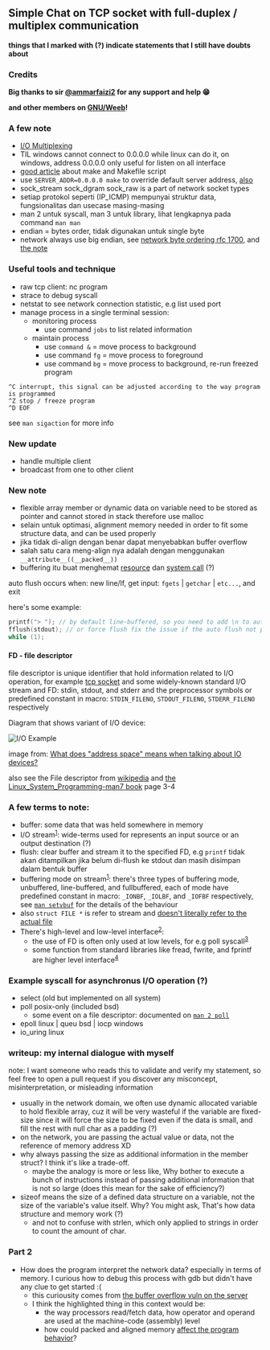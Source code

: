 ## Simple Chat on TCP socket with full-duplex / multiplex communication

**things that I marked with (?) indicate statements that I still have doubts about**

### Credits

**Big thanks to sir [@ammarfaizi2](https://github.com/ammarfaizi2) for any support and help :grin:**

**and other members on [GNU/Weeb](https://www.gnuweeb.org/)!**

### A few note
- [I/O Multiplexing](https://notes.shichao.io/unp/ch6)
- TIL windows cannot connect to 0.0.0.0 while linux can do it, on windows, address 0.0.0.0 only useful for listen on all interface 
- [good article](https://makefiletutorial.com/) about make and Makefile script
- use `SERVER_ADDR=0.0.0.0 make` to override default server address, [also](https://stackoverflow.com/a/26213410/22382954)
- sock_stream sock_dgram sock_raw is a part of network socket types
- setiap protokol seperti (IP_ICMP) mempunyai struktur data, fungsionalitas dan usecase masing-masing
- man 2 untuk syscall, man 3 untuk library, lihat lengkapnya pada command `man man`
- endian = bytes order, tidak digunakan untuk single byte
- network always use big endian, see [network byte ordering rfc 1700](https://en.wikipedia.org/wiki/Endianness#Networking), and [the note](https://t.me/c/1987506309/1354)

### Useful tools and technique
- raw tcp client: nc program
- strace to debug syscall
- netstat to see network connection statistic, e.g list used port
- manage process in a single terminal session:
  - monitoring process
    - use command `jobs` to list related information
  - maintain process
    - use `command &` = move process to background
    - use command `fg` = move process to foreground
    - use command `bg` = move process to background, re-run freezed program

```shell
^C interrupt, this signal can be adjusted according to the way program is programmed
^Z stop / freeze program
^D EOF
```
see `man sigaction` for more info

### New update

- handle multiple client
- broadcast from one to other client

### New note

- flexible array member or dynamic data on variable need to be stored as pointer and cannot stored in stack therefore use malloc
- selain untuk optimasi, alignment memory needed in order to fit some structure data, and can be used properly
- jika tidak di-align dengan benar dapat menyebabkan buffer overflow
- salah satu cara meng-align nya adalah dengan menggunakan `__attribute__((__packed__))`
- buffering itu buat menghemat [resource](https://t.me/GNUWeeb/840618) dan [system call](https://t.me/GNUWeeb/840589) (?)

auto flush occurs when: new line/lf, get input: `fgets` | `getchar` | `etc...`, and exit

here's some example:
```c
printf("> "); // by default line-buffered, so you need to add \n to automatic trigger flush
fflush(stdout); // or force flush fix the issue if the auto flush not performed
while (1);
```

#### FD - file descriptor
file descriptor is unique identifier that hold information related to I/O operation, for example [tcp socket](https://www.google.com/search?q=sock_raw&tbm=isch&ved=2ahUKEwik993gpMuBAxW7pukKHVMsD2YQ2-cCegQIABAA&oq=sock&gs_lcp=CgNpbWcQARgAMgQIIxAnMgQIIxAnMgoIABCKBRCxAxBDMgcIABCKBRBDMggIABCABBCxAzIHCAAQigUQQzIHCAAQigUQQzIFCAAQgAQyBQgAEIAEMgUIABCABDoGCAAQBxAeOgcIABATEIAEOggIABAFEB4QEzoGCAAQHhATUPAFWL8XYOAeaANwAHgAgAFGiAHFA5IBATiYAQCgAQGqAQtnd3Mtd2l6LWltZ8ABAQ&sclient=img&ei=gWIUZeSyKrvNpgfT2LywBg&bih=993&biw=958&rlz=1C1OKWM_enID1037ID1037#imgrc=qBNgNyqHcpiROM) and some widely-known standard I/O stream and FD: stdin, stdout, and stderr and the preprocessor symbols or predefined constant in macro: `STDIN_FILENO`, `STDOUT_FILENO`, `STDERR_FILENO` respectively

Diagram that shows variant of I/O device:

![I/O Example](https://i.stack.imgur.com/mcw90.jpg)

image from: [What does "address space" means when talking about IO devices?](https://softwareengineering.stackexchange.com/questions/359297/what-does-address-space-means-when-talking-about-io-devices)

also see the File descriptor from [wikipedia](https://en.wikipedia.org/wiki/File_descriptor) and [the Linux_System_Programming-man7 book](https://t.me/GNUWeeb/869147) page 3-4

### A few terms to note:
- buffer: some data that was held somewhere in memory
- I/O stream<sup>[1](https://stackoverflow.com/questions/38652953/what-does-stream-mean-in-c)</sup>: wide-terms used for represents an input source or an output destination (?)
- flush: clear buffer and stream it to the specified FD, e.g `printf` tidak akan ditampilkan jika belum di-flush ke stdout dan masih disimpan dalam bentuk buffer
- buffering mode on stream<sup>[1](https://stackoverflow.com/questions/38652953/what-does-stream-mean-in-c)</sup>: there's three types of buffering mode, unbuffered, line-buffered, and fullbuffered, each of mode have predefined constant in macro: `_IONBF`, `_IOLBF`, and `_IOFBF` respectively, see [`man setvbuf`](https://t.me/GNUWeeb/840558) for the details of the behaviour
- also `struct FILE *` is refer to stream and [doesn't literally refer to the actual file](https://stackoverflow.com/questions/38652953/what-does-stream-mean-in-c#:~:text=does%20NOT%20point%20to%20the%20actual%20file)
- There's high-level and low-level interface<sup>[2](https://stackoverflow.com/questions/15102992/what-is-the-difference-between-stdin-and-stdin-fileno#:~:text=67-,The%20interface,-.%20Like%20everyone%20else)</sup>:
  - the use of FD is often only used at low levels, for e.g poll syscall<sup>[3](https://stackoverflow.com/questions/49476088/why-in-this-case-the-stdin-fd-is-not-ready#:~:text=Polling%20works%20at%20the%20file%20descriptor%20level)</sup>
  - some function from standard libraries like fread, fwrite, and fprintf are higher level interface<sup>[4](https://stackoverflow.com/questions/15102992/what-is-the-difference-between-stdin-and-stdin-fileno#:~:text=the%20higher%20level%20interfaces%20like%20fread%2C%20fwrite%2C%20and%20fprintf)</sup>

### Example syscall for asynchronus I/O operation (?)

- select (old but implemented on all system)
- poll posix-only (included bsd)
  - some event on a file descriptor: documented on [`man 2 poll`](https://man7.org/linux/man-pages/man2/poll.2.html)
- epoll linux | queu bsd | iocp windows
- io_uring linux

### writeup: my internal dialogue with myself
note: I want someone who reads this to validate and verify my statement, so feel free to open a pull request if you discover any misconcept, misinterpretation, or misleading information

- usually in the network domain, we often use dynamic allocated variable to hold flexible array, cuz it will be very wasteful if the variable are fixed-size since it will force the size to be fixed even if the data is small, and fill the rest with null char as a padding (?)
- on the network, you are passing the actual value or data, not the reference of memory address XD
- why always passing the size as additional information in the member struct? I think it's like a trade-off.
  - maybe the analogy is more or less like, Why bother to execute a bunch of instructions instead of passing additional information that is not so large (does this mean for the sake of efficiency?)
- sizeof means the size of a defined data structure on a variable, not the size of the variable's value itself. Why? You might ask, That's how data structure and memory work (?)
  - and not to confuse with strlen, which only applied to strings in order to count the amount of char.

### Part 2

- How does the program interpret the network data? especially in terms of memory. I curious how to debug this process with gdb but didn't have any clue to get started :(
  - this curiousity comes from [the buffer overflow vuln on the server](https://gist.githubusercontent.com/alviroiskandar/c95b95b2a0d7c13913f0ce5c12215340/raw/d52f14f7bbf8e7f1b5a4429cabb224860cb25947/server.c.txt#:~:text=disini%20ada%20bug%20buffer%20overflow)
  - I think the highlighted thing in this context would be:
    - the way processors read/fetch data, how operator and operand are used at the machine-code (assembly) level
    - how could packed and aligned memory [affect the program behavior](https://developer.ibm.com/articles/pa-dalign/#:~:text=the%20following%20scenarios%2C%20in%20increasing%20order%20of%20severity%2C%20are%20all%20possible%3A)?
